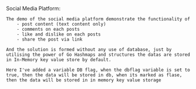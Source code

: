 Social Media Platform: 

    The demo of the social media platform demonstrate the functionality of 
        - post content (text content only)
        - comments on each posts
        - like and dislike on each posts
        - share the post via link
        
    And the solution is formed without any use of database, just by utilising the power of Go Hashmaps and structures the datas are stored in In-Memory key value store by default.
    
    Here I've added a variable DB flag, when the dbflag variable is set to true, then the data will be stored in db, when its marked as flase, then the data will be stored in in memory key value storage
